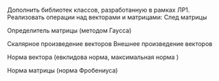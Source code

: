 Дополнить библиотек классов, разработанную в рамках ЛР1. Реализовать операции над векторами и матрицами:
След матрицы

Определитель матрицы (методом Гаусса)

Скалярное произведение векторов
Внешнее произведение векторов

Норма вектора (евклидова норма, максимальная норма )

Норма матрицы (норма Фробениуса)
